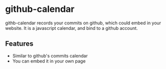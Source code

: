 github-calendar
===============

githb-calendar records your commits on github, which could embed in your website. It is a javascript calendar, and bind to a github account.

Features
--------

- Similar to github's commits calendar
- You can embed it in your own page
